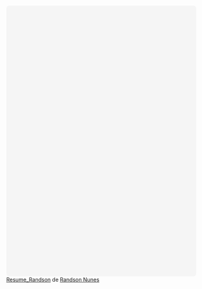 <div
 class="canva-embed"
 data-design-id="DADjILoy2kQ"
 data-height-ratio="1.4143"
 style="padding:141.4286% 5px 5px 5px;background:rgba(0,0,0,0.03);border-radius:8px;"
></div>
<script async src="https:&#x2F;&#x2F;sdk.canva.com&#x2F;v1&#x2F;embed.js"></script>
<a href="https:&#x2F;&#x2F;www.canva.com&#x2F;design&#x2F;DADjILoy2kQ&#x2F;view?utm_content=DADjILoy2kQ&amp;utm_campaign=designshare&amp;utm_medium=embeds&amp;utm_source=link" target="_blank" rel="noopener">Resume_Randson</a> de <a href="https:&#x2F;&#x2F;www.canva.com&#x2F;RandsonNunes?utm_campaign=designshare&amp;utm_medium=embeds&amp;utm_source=link" target="_blank" rel="noopener">Randson Nunes</a>
